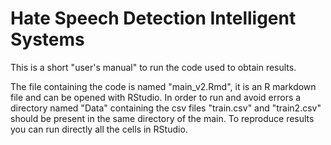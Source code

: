 # Hate Speech Detection Intelligent Systems

This is a short "user's manual" to run the code used to obtain results.

The file containing the code is named "main_v2.Rmd", it is an R markdown file and can be opened with RStudio. 
In order to run and avoid errors a directory named "Data" containing the csv files "train.csv" and "train2.csv" should be present in the same directory of the main.
To reproduce results you can run directly all the cells in RStudio.
